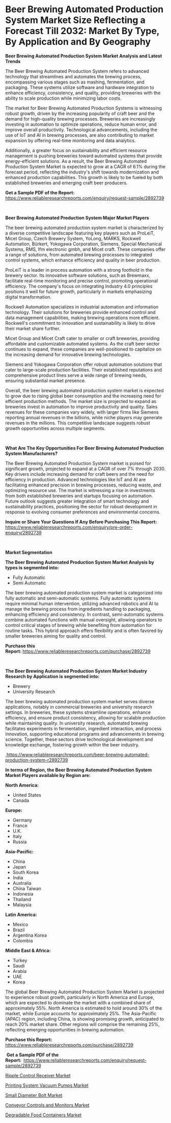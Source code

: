<p><h1>Beer Brewing Automated Production System Market Size Reflecting a Forecast Till 2032: Market By Type, By Application and By Geography</h1></p><p><strong>Beer Brewing Automated Production System Market Analysis and Latest Trends</strong></p>
<p><p>The Beer Brewing Automated Production System refers to advanced technology that streamlines and automates the brewing process, encompassing various stages such as mashing, fermentation, and packaging. These systems utilize software and hardware integration to enhance efficiency, consistency, and quality, providing breweries with the ability to scale production while minimizing labor costs.</p><p>The market for Beer Brewing Automated Production Systems is witnessing robust growth, driven by the increasing popularity of craft beer and the demand for high-quality brewing processes. Breweries are increasingly investing in automation to optimize operations, reduce human error, and improve overall productivity. Technological advancements, including the use of IoT and AI in brewing processes, are also contributing to market expansion by offering real-time monitoring and data analytics.</p><p>Additionally, a greater focus on sustainability and efficient resource management is pushing breweries toward automated systems that provide energy-efficient solutions. As a result, the Beer Brewing Automated Production System Market is expected to grow at a CAGR of 6.1% during the forecast period, reflecting the industry's shift towards modernization and enhanced production capabilities. This growth is likely to be fueled by both established breweries and emerging craft beer producers.</p></p>
<p><strong>Get a Sample PDF of the Report:&nbsp;</strong> <a href="https://www.reliableresearchreports.com/enquiry/request-sample/2892739?utm_campaign=102&utm_medium=2&utm_source=Github&utm_content=ia&utm_term=15032025&utm_id=beer-brewing-automated-production-system">https://www.reliableresearchreports.com/enquiry/request-sample/2892739</a></p>
<p>&nbsp;</p>
<p><strong>Beer Brewing Automated Production System Major Market Players</strong></p>
<p><p>The beer brewing automated production system market is characterized by a diverse competitive landscape featuring key players such as ProLeiT, Micet Group, Czech Brewery System, YoLong, MARKS, Rockwell Automation, Bürkert, Yokogawa Corporation, Siemens, Special Mechanical Systems, RMS, Ifm electronic gmbh, and Micet craft. These companies offer a range of solutions, from automated brewing processes to integrated control systems, which enhance efficiency and quality in beer production.</p><p>ProLeiT is a leader in process automation with a strong foothold in the brewery sector. Its innovative software solutions, such as Brewmaxx, facilitate real-time monitoring and precise control, promoting operational efficiency. The company's focus on integrating Industry 4.0 principles positions it well for future growth, particularly in markets emphasizing digital transformation.</p><p>Rockwell Automation specializes in industrial automation and information technology. Their solutions for breweries provide enhanced control and data management capabilities, making brewing operations more efficient. Rockwell's commitment to innovation and sustainability is likely to drive their market share further.</p><p>Micet Group and Micet Craft cater to smaller or craft breweries, providing affordable and customizable automated systems. As the craft beer sector continues to expand, these companies are well-positioned to capitalize on the increasing demand for innovative brewing technologies.</p><p>Siemens and Yokogawa Corporation offer robust automation solutions that cater to large-scale production facilities. Their established reputations and comprehensive product lines serve a wide range of brewing needs, ensuring substantial market presence.</p><p>Overall, the beer brewing automated production system market is expected to grow due to rising global beer consumption and the increasing need for efficient production methods. The market size is projected to expand as breweries invest in automation to improve productivity and quality. Sales revenues for these companies vary widely, with larger firms like Siemens reporting annual revenues in the billions, while niche players may generate revenues in the millions. This competitive landscape suggests robust growth opportunities across multiple segments.</p></p>
<p>&nbsp;</p>
<p><strong>What Are The Key Opportunities For Beer Brewing Automated Production System Manufacturers?</strong></p>
<p><p>The Beer Brewing Automated Production System market is poised for significant growth, projected to expand at a CAGR of over 7% through 2030. Key drivers include increasing demand for craft beers and the need for efficiency in production. Advanced technologies like IoT and AI are facilitating enhanced precision in brewing processes, reducing waste, and optimizing resource use. The market is witnessing a rise in investments from both established breweries and startups focusing on automation. Future outlook suggests greater integration of smart technology and sustainability practices, positioning the sector for robust development in response to evolving consumer preferences and environmental concerns.</p></p>
<p><strong>Inquire or Share Your Questions If Any Before Purchasing This Report:</strong> <a href="https://www.reliableresearchreports.com/enquiry/pre-order-enquiry/2892739?utm_campaign=102&utm_medium=2&utm_source=Github&utm_content=ia&utm_term=15032025&utm_id=beer-brewing-automated-production-system">https://www.reliableresearchreports.com/enquiry/pre-order-enquiry/2892739</a></p>
<p>&nbsp;</p>
<p><strong>Market Segmentation</strong></p>
<p><strong>The Beer Brewing Automated Production System Market Analysis by types is segmented into:</strong></p>
<p><ul><li>Fully Automatic</li><li>Semi Automatic</li></ul></p>
<p><p>The beer brewing automated production system market is categorized into fully automatic and semi-automatic systems. Fully automatic systems require minimal human intervention, utilizing advanced robotics and AI to manage the brewing process from ingredients handling to packaging, enhancing efficiency and consistency. In contrast, semi-automatic systems combine automated functions with manual oversight, allowing operators to control critical stages of brewing while benefiting from automation for routine tasks. This hybrid approach offers flexibility and is often favored by smaller breweries aiming for quality and control.</p></p>
<p><strong>Purchase this Report:&nbsp;</strong><a href="https://www.reliableresearchreports.com/purchase/2892739?utm_campaign=102&utm_medium=2&utm_source=Github&utm_content=ia&utm_term=15032025&utm_id=beer-brewing-automated-production-system">https://www.reliableresearchreports.com/purchase/2892739</a></p>
<p>&nbsp;</p>
<p><strong>The Beer Brewing Automated Production System Market Industry Research by Application is segmented into:</strong></p>
<p><ul><li>Brewery</li><li>University Research</li></ul></p>
<p><p>The beer brewing automated production system market serves diverse applications, notably in commercial breweries and university research settings. In breweries, these systems streamline operations, enhance efficiency, and ensure product consistency, allowing for scalable production while maintaining quality. In university research, automated brewing facilitates experiments in fermentation, ingredient interaction, and process innovation, supporting educational programs and advancements in brewing science. Together, these sectors drive technological development and knowledge exchange, fostering growth within the beer industry.</p></p>
<p><a href="https://www.reliableresearchreports.com/beer-brewing-automated-production-system-r2892739?utm_campaign=102&utm_medium=2&utm_source=Github&utm_content=ia&utm_term=15032025&utm_id=beer-brewing-automated-production-system">&nbsp;https://www.reliableresearchreports.com/beer-brewing-automated-production-system-r2892739</a></p>
<p><strong>In terms of Region, the Beer Brewing Automated Production System Market Players available by Region are:</strong></p>
<p>
    <p> <strong> North America: </strong>
        <ul>
            <li>United States</li>
            <li>Canada</li>
        </ul>
        </p> 
    <p> <strong> Europe: </strong>
        <ul>
            <li>Germany</li>
            <li>France</li>
            <li>U.K.</li>
            <li>Italy</li>
            <li>Russia</li>
        </ul>
        </p> 
    <p> <strong> Asia-Pacific: </strong>
        <ul>
            <li>China</li>
            <li>Japan</li>
            <li>South Korea</li>
            <li>India</li>
            <li>Australia</li>
            <li>China Taiwan</li>
            <li>Indonesia</li>
            <li>Thailand</li>
            <li>Malaysia</li>
        </ul>
        </p> 
    <p> <strong> Latin America: </strong>
        <ul>
            <li>Mexico</li>
            <li>Brazil</li>
            <li>Argentina Korea</li>
            <li>Colombia</li>
        </ul>
        </p> 
    <p> <strong> Middle East & Africa: </strong>
        <ul>
            <li>Turkey</li>
            <li>Saudi</li>
            <li>Arabia</li>
            <li>UAE</li>
            <li>Korea</li>
        </ul>
    </p>
    </p>
<p><p>The global Beer Brewing Automated Production System Market is projected to experience robust growth, particularly in North America and Europe, which are expected to dominate the market with a combined share of approximately 55%. North America is estimated to hold around 30% of the market, while Europe accounts for approximately 25%. The Asia-Pacific (APAC) region, including China, is showing promising growth, anticipated to reach 20% market share. Other regions will comprise the remaining 25%, reflecting emerging opportunities in brewing automation.</p></p>
<p><strong>Purchase this Report: </strong><a href="https://www.reliableresearchreports.com/purchase/2892739?utm_campaign=102&utm_medium=2&utm_source=Github&utm_content=ia&utm_term=15032025&utm_id=beer-brewing-automated-production-system">https://www.reliableresearchreports.com/purchase/2892739</a></p>
<p>&nbsp;<strong>Get a Sample PDF of the Report:&nbsp;&nbsp;</strong><a href="https://www.reliableresearchreports.com/enquiry/request-sample/2892739?utm_campaign=102&utm_medium=2&utm_source=Github&utm_content=ia&utm_term=15032025&utm_id=beer-brewing-automated-production-system">https://www.reliableresearchreports.com/enquiry/request-sample/2892739</a></p>
<p><strong></strong></p>
<p><p><a href="https://github.com/vaduzunny/Market-Research-Report-List-1/blob/main/ripple-control-receiver-market.md?utm_campaign=102&utm_medium=2&utm_source=Github&utm_content=ia&utm_term=15032025&utm_id=beer-brewing-automated-production-system">Ripple Control Receiver Market</a></p><p><a href="https://github.com/casimbrhelck/Market-Research-Report-List-1/blob/main/printing-system-vacuum-pumps-market.md?utm_campaign=102&utm_medium=2&utm_source=Github&utm_content=ia&utm_term=15032025&utm_id=beer-brewing-automated-production-system">Printing System Vacuum Pumps Market</a></p><p><a href="https://github.com/dayaanapis5/Market-Research-Report-List-1/blob/main/small-diameter-bolt-market.md?utm_campaign=102&utm_medium=2&utm_source=Github&utm_content=ia&utm_term=15032025&utm_id=beer-brewing-automated-production-system">Small Diameter Bolt Market</a></p><p><a href="https://github.com/daleogrando/Market-Research-Report-List-1/blob/main/conveyor-controls-and-monitors-market.md?utm_campaign=102&utm_medium=2&utm_source=Github&utm_content=ia&utm_term=15032025&utm_id=beer-brewing-automated-production-system">Conveyor Controls and Monitors Market</a></p><p><a href="https://github.com/ubavicachida/Market-Research-Report-List-1/blob/main/degradable-food-containers-market.md?utm_campaign=102&utm_medium=2&utm_source=Github&utm_content=ia&utm_term=15032025&utm_id=beer-brewing-automated-production-system">Degradable Food Containers Market</a></p></p>